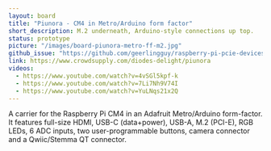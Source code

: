```yaml
---
layout: board
title: "Piunora - CM4 in Metro/Arduino form factor"
short_description: M.2 underneath, Arduino-style connections up top.
status: prototype
picture: "/images/board-piunora-metro-ff-m2.jpg"
github_issue: "https://github.com/geerlingguy/raspberry-pi-pcie-devices/issues/25#issuecomment-742956897"
link: https://www.crowdsupply.com/diodes-delight/piunora
videos:
  - https://www.youtube.com/watch?v=4vSGl5kpf-k
  - https://www.youtube.com/watch?v=7Li7Nh9V74I
  - https://www.youtube.com/watch?v=YuLNqs21x2Q
---
```

A carrier for the Raspberry Pi CM4 in an Adafruit Metro/Arduino form-factor.
It features full-size HDMI, USB-C (data+power), USB-A, M.2 (PCI-E), RGB LEDs, 6 ADC inputs, two user-programmable buttons, camera connector and a Qwiic/Stemma QT connector.
